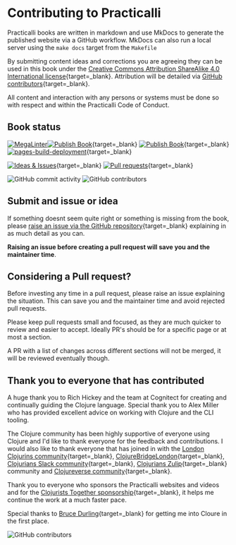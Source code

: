 # Contributing to Practicalli

Practicalli books are written in markdown and use MkDocs to generate the published website via a GitHub workflow.  MkDocs can also run a local server using the `make docs` target from the `Makefile`

By submitting content ideas and corrections you are agreeing they can be used in this book under the [Creative Commons Attribution ShareAlike 4.0 International license](https://creativecommons.org/licenses/by-sa/4.0/){target=_blank}.  Attribution will be detailed via [GitHub contributors](https://github.com/practicalli/clojure/graphs/contributors){target=_blank}.

All content and interaction with any persons or systems must be done so with respect and within the Practicalli Code of Conduct.

## Book status

[![MegaLinter](https://github.com/practicalli/clojure/actions/workflows/megalinter.yaml/badge.svg)](https://github.com/practicalli/gitops/actions/workflows/megalinter.yaml)[![Publish Book](https://github.com/practicalli/clojure/actions/workflows/publish-book.yaml/badge.svg)](https://github.com/practicalli/clojure/actions/workflows/publish-book.yaml){target=_blank}
[![Publish Book](https://github.com/practicalli/clojure/actions/workflows/publish-book.yaml/badge.svg)](https://github.com/practicalli/gitops/actions/workflows/publish-book.yaml){target=_blank}
[![pages-build-deployment](https://github.com/practicalli/gitops/actions/workflows/pages/pages-build-deployment/badge.svg)](https://github.com/practicalli/gitops/actions/workflows/pages/pages-build-deployment){target=_blank}

[![Ideas & Issues](https://img.shields.io/github/issues/practicalli/gitops?label=content%20ideas%20and%20issues&logoColor=green&style=for-the-badge)](https://github.com/practicalli/clojure/issues){target=_blank}
[![Pull requests](https://img.shields.io/github/issues-pr/practicalli/gitops?style=for-the-badge)](https://github.com/practicalli/gitops/pulls){target=_blank}

![GitHub commit activity](https://img.shields.io/github/commit-activity/m/practicalli/gitops?style=for-the-badge)
![GitHub contributors](https://img.shields.io/github/contributors/practicalli/gitops?style=for-the-badge&label=github%20contributors)

## Submit and issue or idea

If something doesnt seem quite right or something is missing from the book, please [raise an issue via the GitHub repository](https://github.com/practicalli/clojure/issues){target=_blank} explaining in as much detail as you can.

**Raising an issue before creating a pull request will save you and the maintainer time**.

## Considering a Pull request?

Before investing any time in a pull request, please raise an issue explaining the situation.  This can save you and the maintainer time and avoid rejected pull requests.

Please keep pull requests small and focused, as they are much quicker to review and easier to accept.  Ideally PR's should be for a specific page or at most a section.

A PR with a list of changes across different sections will not be merged, it will be reviewed eventually though.

## Thank you to everyone that has contributed

A huge thank you to Rich Hickey and the team at Cognitect for creating and continually guiding the Clojure language.  Special thank you to Alex Miller who has provided excellent advice on working with Clojure and the CLI tooling.

The Clojure community has been highly supportive of everyone using Clojure and I'd like to thank everyone for the feedback and contributions.  I would also like to thank everyone that has joined in with the [London Clojurins community](https://www.meetup.com/London-Clojurians/){target=_blank}, [ClojureBridgeLondon](https://clojurebridgelondon.github.io/){target=_blank}, [Clojurians Slack community](http://clojurians.net/){target=_blank}, [Clojurians Zulip](https://clojurians.zulipchat.com/){target=_blank} community and [Clojureverse community](https://clojureverse.org/){target=_blank}.

Thank you to everyone who sponsors the Practicalli websites and videos and for the [Clojurists Together sponsorship](https://www.clojuriststogether.org/){target=_blank}, it helps me continue the work at a much faster pace.

Special thanks to [Bruce Durling](https://twitter.com/otfrom){target=_blank} for getting me into Cloure in the first place.

![GitHub contributors](https://img.shields.io/github/contributors/practicalli/clojure?style=for-the-badge&label=github%20contributors)

